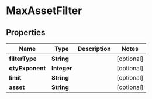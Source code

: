 

# MaxAssetFilter


## Properties

| Name | Type | Description | Notes |
|------------ | ------------- | ------------- | -------------|
|**filterType** | **String** |  |  [optional] |
|**qtyExponent** | **Integer** |  |  [optional] |
|**limit** | **String** |  |  [optional] |
|**asset** | **String** |  |  [optional] |



